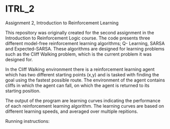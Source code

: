 # ITRL_2
Assignment 2, Introduction to Reinforcement Learning

This repository was originally created for the second assignment in the Introduction to Reinforcement Logic course. The code presents three different model-free reinforcement learning algorithms; Q- Learning, SARSA and Expected-SARSA. These algorithms are designed for learning problems such as the Cliff Walking problem, which is the current problem it was designed for.

In the Cliff Walking environment there is a reinforcement learning agent which has two different starting points (x,y) and is tasked with finding the goal using the fastest possible route. The environment of the agent contains cliffs in which the agent can fall, on which the agent is returned to its starting position.

The output of the program are learning curves indicating the performance of each reinforcement learning algorithm. The learning curves are based on different learning speeds, and averaged over multiple repitions. 

Running instructions: 
